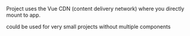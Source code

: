 Project uses the Vue CDN (content delivery network) where you directly mount to app.

could be used for very small projects without multiple components
